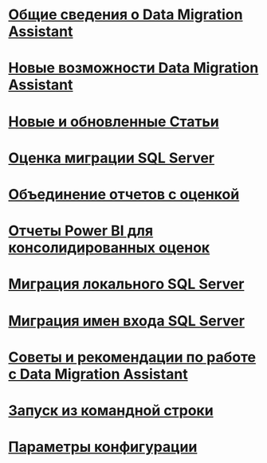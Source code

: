 # [Общие сведения о Data Migration Assistant](dma-overview.md)

# [Новые возможности Data Migration Assistant](dma-whatsnew.md)
# [Новые и обновленные Статьи](new-updated-dma.md)
# [Оценка миграции SQL Server](dma-assesssqlonprem.md)
# [Объединение отчетов с оценкой](dma-consolidatereports.md)
# [Отчеты Power BI для консолидированных оценок](dma-powerbiassesreport.md)
# [Миграция локального SQL Server](dma-migrateonpremsql.md)
# [Миграция имен входа SQL Server](dma-migrateserverlogins.md)
# [Советы и рекомендации по работе с Data Migration Assistant](dma-bestpractices.md)
# [Запуск из командной строки](dma-commandline.md)
# [Параметры конфигурации](dma-configurationsettings.md)


